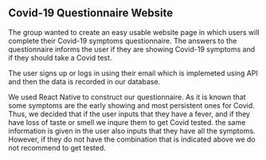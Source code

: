 
## Covid-19 Questionnaire Website

The group wanted to create an easy usable website page in which users will complete their Covid-19 symptoms questionnaire. The answers to the questionnaire informs the user if they are showing Covid-19 symptoms and if they should take a Covid test. 

The user signs up or logs in using their email which is implemeted using API and then the data is recorded in our database.

We used React Native to construct our questionnaire. 
As it is known that some symptoms are the early showing and most persistent ones for Covid. Thus, we decided that if the user inputs that they have a fever, and if they have loss of taste or smell we inqure them to get Covid tested. the same information is given in the user also inputs that they have all the symptoms. However, if they do not have the combination that is indicated above we do not recommend to get tested.



